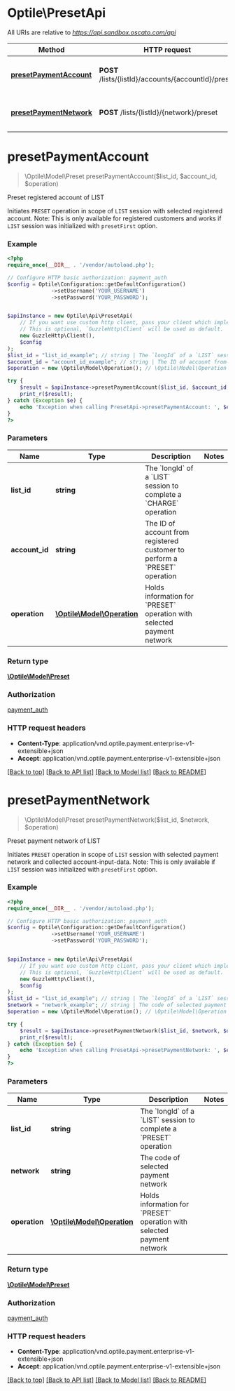 # Optile\PresetApi

All URIs are relative to *https://api.sandbox.oscato.com/api*

Method | HTTP request | Description
------------- | ------------- | -------------
[**presetPaymentAccount**](PresetApi.md#presetPaymentAccount) | **POST** /lists/{listId}/accounts/{accountId}/preset | Preset registered account of LIST
[**presetPaymentNetwork**](PresetApi.md#presetPaymentNetwork) | **POST** /lists/{listId}/{network}/preset | Preset payment network of LIST


# **presetPaymentAccount**
> \Optile\Model\Preset presetPaymentAccount($list_id, $account_id, $operation)

Preset registered account of LIST

Initiates `PRESET` operation in scope of `LIST` session with selected registered account.  Note: This is only available for registered customers and works if `LIST` session was initialized with `presetFirst` option.

### Example
```php
<?php
require_once(__DIR__ . '/vendor/autoload.php');

// Configure HTTP basic authorization: payment_auth
$config = Optile\Configuration::getDefaultConfiguration()
              ->setUsername('YOUR_USERNAME')
              ->setPassword('YOUR_PASSWORD');


$apiInstance = new Optile\Api\PresetApi(
    // If you want use custom http client, pass your client which implements `GuzzleHttp\ClientInterface`.
    // This is optional, `GuzzleHttp\Client` will be used as default.
    new GuzzleHttp\Client(),
    $config
);
$list_id = "list_id_example"; // string | The `longId` of a `LIST` session to complete a `CHARGE` operation
$account_id = "account_id_example"; // string | The ID of account from registered customer to perform a `PRESET` operation
$operation = new \Optile\Model\Operation(); // \Optile\Model\Operation | Holds information for `PRESET` operation with selected payment network

try {
    $result = $apiInstance->presetPaymentAccount($list_id, $account_id, $operation);
    print_r($result);
} catch (Exception $e) {
    echo 'Exception when calling PresetApi->presetPaymentAccount: ', $e->getMessage(), PHP_EOL;
}
?>
```

### Parameters

Name | Type | Description  | Notes
------------- | ------------- | ------------- | -------------
 **list_id** | **string**| The &#x60;longId&#x60; of a &#x60;LIST&#x60; session to complete a &#x60;CHARGE&#x60; operation |
 **account_id** | **string**| The ID of account from registered customer to perform a &#x60;PRESET&#x60; operation |
 **operation** | [**\Optile\Model\Operation**](../Model/Operation.md)| Holds information for &#x60;PRESET&#x60; operation with selected payment network |

### Return type

[**\Optile\Model\Preset**](../Model/Preset.md)

### Authorization

[payment_auth](../../README.md#payment_auth)

### HTTP request headers

 - **Content-Type**: application/vnd.optile.payment.enterprise-v1-extensible+json
 - **Accept**: application/vnd.optile.payment.enterprise-v1-extensible+json

[[Back to top]](#) [[Back to API list]](../../README.md#documentation-for-api-endpoints) [[Back to Model list]](../../README.md#documentation-for-models) [[Back to README]](../../README.md)

# **presetPaymentNetwork**
> \Optile\Model\Preset presetPaymentNetwork($list_id, $network, $operation)

Preset payment network of LIST

Initiates `PRESET` operation in scope of `LIST` session with selected payment network and collected account-input-data.  Note: This is only available if `LIST` session was initialized with `presetFirst` option.

### Example
```php
<?php
require_once(__DIR__ . '/vendor/autoload.php');

// Configure HTTP basic authorization: payment_auth
$config = Optile\Configuration::getDefaultConfiguration()
              ->setUsername('YOUR_USERNAME')
              ->setPassword('YOUR_PASSWORD');


$apiInstance = new Optile\Api\PresetApi(
    // If you want use custom http client, pass your client which implements `GuzzleHttp\ClientInterface`.
    // This is optional, `GuzzleHttp\Client` will be used as default.
    new GuzzleHttp\Client(),
    $config
);
$list_id = "list_id_example"; // string | The `longId` of a `LIST` session to complete a `PRESET` operation
$network = "network_example"; // string | The code of selected payment network
$operation = new \Optile\Model\Operation(); // \Optile\Model\Operation | Holds information for `PRESET` operation with selected payment network

try {
    $result = $apiInstance->presetPaymentNetwork($list_id, $network, $operation);
    print_r($result);
} catch (Exception $e) {
    echo 'Exception when calling PresetApi->presetPaymentNetwork: ', $e->getMessage(), PHP_EOL;
}
?>
```

### Parameters

Name | Type | Description  | Notes
------------- | ------------- | ------------- | -------------
 **list_id** | **string**| The &#x60;longId&#x60; of a &#x60;LIST&#x60; session to complete a &#x60;PRESET&#x60; operation |
 **network** | **string**| The code of selected payment network |
 **operation** | [**\Optile\Model\Operation**](../Model/Operation.md)| Holds information for &#x60;PRESET&#x60; operation with selected payment network |

### Return type

[**\Optile\Model\Preset**](../Model/Preset.md)

### Authorization

[payment_auth](../../README.md#payment_auth)

### HTTP request headers

 - **Content-Type**: application/vnd.optile.payment.enterprise-v1-extensible+json
 - **Accept**: application/vnd.optile.payment.enterprise-v1-extensible+json

[[Back to top]](#) [[Back to API list]](../../README.md#documentation-for-api-endpoints) [[Back to Model list]](../../README.md#documentation-for-models) [[Back to README]](../../README.md)

